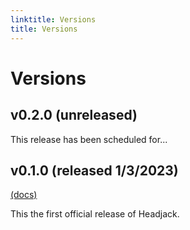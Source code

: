 ```yaml
---
linktitle: Versions
title: Versions
---
```


# Versions

## v0.2.0 (unreleased)

This release has been scheduled for...

## v0.1.0 (released 1/3/2023)
[(docs)](/)

This the first official release of Headjack.